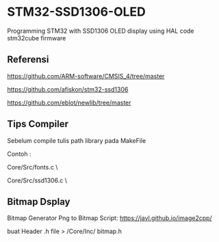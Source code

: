# STM32-SSD1306-OLED
Programming STM32 with SSD1306 OLED display using HAL code stm32cube firmware

## Referensi
https://github.com/ARM-software/CMSIS_4/tree/master

https://github.com/afiskon/stm32-ssd1306

https://github.com/eblot/newlib/tree/master

## Tips Compiler
Sebelum compile tulis path library pada MakeFile

Contoh :

Core/Src/fonts.c \

Core/Src/ssd1306.c \

## Bitmap Dsplay
Bitmap Generator Png to Bitmap Script: https://javl.github.io/image2cpp/

buat Header .h file > /Core/Inc/ bitmap.h